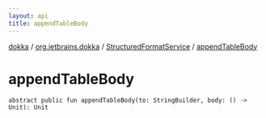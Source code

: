 ```yaml
---
layout: api
title: appendTableBody
---
```

[dokka](../../index.html) / [org.jetbrains.dokka](../index.html) / [StructuredFormatService](index.html) / [appendTableBody](appendTableBody.html)


# appendTableBody



```
abstract public fun appendTableBody(to: StringBuilder, body: () -> Unit): Unit
```

